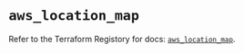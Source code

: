 # `aws_location_map`

Refer to the Terraform Registory for docs: [`aws_location_map`](https://registry.terraform.io/providers/hashicorp/aws/4.64.0/docs/resources/location_map).
